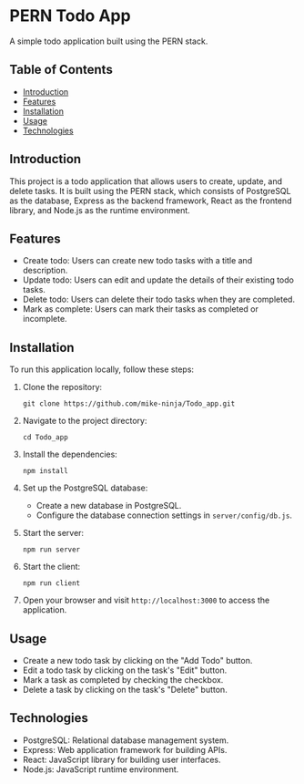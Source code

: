 # PERN Todo App

A simple todo application built using the PERN stack.

## Table of Contents

- [Introduction](#introduction)
- [Features](#features)
- [Installation](#installation)
- [Usage](#usage)
- [Technologies](#technologies)

## Introduction

This project is a todo application that allows users to create, update, and delete tasks. It is built using the PERN stack, which consists of PostgreSQL as the database, Express as the backend framework, React as the frontend library, and Node.js as the runtime environment.

## Features

- Create todo: Users can create new todo tasks with a title and description.
- Update todo: Users can edit and update the details of their existing todo tasks.
- Delete todo: Users can delete their todo tasks when they are completed.
- Mark as complete: Users can mark their tasks as completed or incomplete.

## Installation

To run this application locally, follow these steps:

1. Clone the repository:

   ```shell
   git clone https://github.com/mike-ninja/Todo_app.git
   ```

2. Navigate to the project directory:

   ```shell
   cd Todo_app
   ```

3. Install the dependencies:

   ```shell
   npm install
   ```

4. Set up the PostgreSQL database:
   - Create a new database in PostgreSQL.
   - Configure the database connection settings in `server/config/db.js`.

5. Start the server:

   ```shell
   npm run server
   ```

6. Start the client:

   ```shell
   npm run client
   ```

7. Open your browser and visit `http://localhost:3000` to access the application.

## Usage

- Create a new todo task by clicking on the "Add Todo" button.
- Edit a todo task by clicking on the task's "Edit" button.
- Mark a task as completed by checking the checkbox.
- Delete a task by clicking on the task's "Delete" button.

## Technologies

- PostgreSQL: Relational database management system.
- Express: Web application framework for building APIs.
- React: JavaScript library for building user interfaces.
- Node.js: JavaScript runtime environment.
